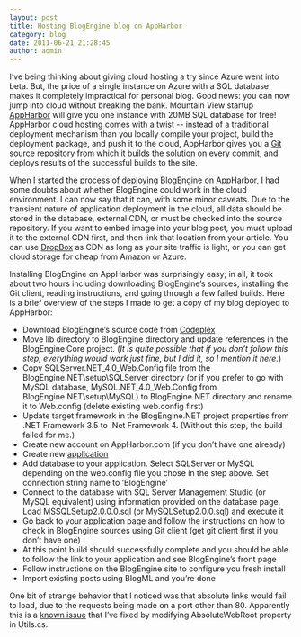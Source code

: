 ```yaml
---
layout: post
title: Hosting BlogEngine blog on AppHarbor
category: blog
date: 2011-06-21 21:28:45
author: admin
---
```


I’ve being thinking about giving cloud hosting a try since Azure went into beta. But, the price of a single instance on Azure with
a SQL database makes it completely impractical for personal blog. Good news: you can now jump into cloud without breaking the bank.
Mountain View startup <a href="http://appharbor.com">AppHarbor</a> will give you one instance with 20MB SQL database for free!
AppHarbor cloud hosting comes with a twist -- instead of a traditional deployment mechanism than you locally compile your project,
build the deployment package, and push it to the cloud, AppHarbor gives you a <a href="http://git-scm.com/">Git</a> source repository
from which it builds the solution on every commit, and deploys results of the successful builds to the site.

When I started the process of deploying BlogEngine on AppHarbor, I had some doubts about whether BlogEngine could work in the cloud
environment. I can now say that it can, with some minor caveats. Due to the transient nature of application deployment in the cloud,
all data should be stored in the database, external CDN, or must be checked into the source repository. If you want to embed image
into your blog post, you must upload it to the external CDN first, and then link that location from your article. You can use
<a href="http://www.dropbox.com/">DropBox</a> as CDN as long as your site traffic is light, or you can get cloud storage for cheap
from Amazon or Azure.

Installing BlogEngine on AppHarbor was surprisingly easy; in all, it took about two hours including downloading BlogEngine’s sources,
installing the Git client, reading instructions, and going through a few failed builds. Here is a brief overview of the steps I made
to get a copy of my blog deployed to AppHarbor:

* Download BlogEngine’s source code from <a href="http://blogengine.codeplex.com/releases">Codeplex</a>
* Move lib directory to BlogEngine directory and update references in the BlogEngine.Core project. (*It is quite possible that if you
  don’t follow this step, everything would work just fine, but I did it, so I mention it here.*)
* Copy SQLServer.NET_4.0\_Web.Config file from the BlogEngine.NET\setup\SQLServer directory (or if you prefer to go with MySQL database,
  MySQL.NET_4.0\_Web.Config from BlogEngine.NET\setup\MySQL) to BlogEngine.NET directory and rename it to Web.config (delete existing
  web.config first)
* Update target framework in the BlogEngine.NET project properties from .NET Framework 3.5 to .Net Framework 4. (Without this step,
  the build failed for me.)
* Create new account on AppHarbor.com (if you don’t have one already)
* Create new <a href="https://appharbor.com/application">application</a>
* Add database to your application. Select SQLServer or MySQL depending on the web.config file you chose in the step above. Set
  connection string name to ‘BlogEngine’
* Connect to the database with SQL Server Management Studio (or MySQL equivalent) using information provided on the database page.
  Load MSSQLSetup2.0.0.0.sql (or MySQLSetup2.0.0.sql) and execute it
* Go back to your application page and follow the instructions on how to check in BlogEngine sources using Git client (get git client
  first if you don’t have one)
* At this point build should successfully complete and you should be able to follow the link to your application and see BlogEngine’s
  front page
* Follow instructions on the BlogEngine site to configure you fresh install
* Import existing posts using BlogML and you’re done

One bit of strange behavior that I noticed was that absolute links would fail to load, due to the requests being made on a port other
than 80. Apparently this is a <a href="http://support.appharbor.com/kb/getting-started/workaround-for-generating-absolute-urls-without-port-numbe">
known issue</a> that I’ve fixed by modifying AbsoluteWebRoot property in Utils.cs.